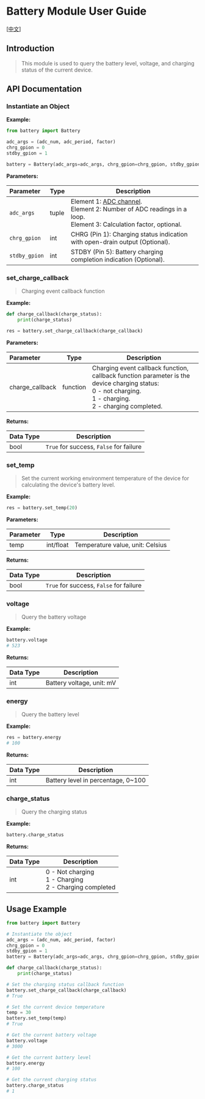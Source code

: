 # Battery Module User Guide

[[中文](./README-zh.md)]

## Introduction

> This module is used to query the battery level, voltage, and charging status of the current device.

## API Documentation

### Instantiate an Object

**Example:**

```python
from battery import Battery

adc_args = (adc_num, adc_period, factor)
chrg_gpion = 0
stdby_gpion = 1

battery = Battery(adc_args=adc_args, chrg_gpion=chrg_gpion, stdby_gpion=stdby_gpion)
```

**Parameters:**

|Parameter|Type|Description|
|:---|---|---|
|`adc_args`|tuple|Element 1: [ADC channel](https://python.quectel.com/doc/API_reference/en/peripherals/misc.ADC.html#Constants).<br>Element 2: Number of ADC readings in a loop.<br>Element 3: Calculation factor, optional.|
|`chrg_gpion`|int|CHRG (Pin 1): Charging status indication with open-drain output (Optional).|
|`stdby_gpion`|int|STDBY (Pin 5): Battery charging completion indication (Optional).|

### set_charge_callback

> Charging event callback function

**Example:**

```python
def charge_callback(charge_status):
    print(charge_status)

res = battery.set_charge_callback(charge_callback)
```

**Parameters:**

|Parameter|Type|Description|
|:---|---|---|
|charge_callback|function|Charging event callback function, callback function parameter is the device charging status:<br>0 - not charging.<br>1 - charging.<br>2 - charging completed.|

**Returns:**

|Data Type|Description|
|:---|---|
|bool|`True` for success, `False` for failure|

### set_temp

> Set the current working environment temperature of the device for calculating the device's battery level.

**Example:**

```python
res = battery.set_temp(20)
```

**Parameters:**

|Parameter|Type|Description|
|:---|---|---|
|temp|int/float|Temperature value, unit: Celsius|

**Returns:**

|Data Type|Description|
|:---|---|
|bool|`True` for success, `False` for failure|

### voltage

> Query the battery voltage

**Example:**

```python
battery.voltage
# 523
```

**Returns:**

|Data Type|Description|
|:---|---|
|int|Battery voltage, unit: mV|

### energy

> Query the battery level

**Example:**

```python
res = battery.energy
# 100
```

**Returns:**

|Data Type|Description|
|:---|---|
|int|Battery level in percentage, 0~100|

### charge_status

> Query the charging status

**Example:**

```python
battery.charge_status
```

**Returns:**

|Data Type|Description|
|:---|---|
|int|0 - Not charging<br>1 - Charging<br>2 - Charging completed|

## Usage Example

```python
from battery import Battery

# Instantiate the object
adc_args = (adc_num, adc_period, factor)
chrg_gpion = 0
stdby_gpion = 1
battery = Battery(adc_args=adc_args, chrg_gpion=chrg_gpion, stdby_gpion=stdby_gpion)

def charge_callback(charge_status):
    print(charge_status)

# Set the charging status callback function
battery.set_charge_callback(charge_callback)
# True

# Set the current device temperature
temp = 30
battery.set_temp(temp)
# True

# Get the current battery voltage
battery.voltage
# 3000

# Get the current battery level
battery.energy
# 100

# Get the current charging status
battery.charge_status
# 1

```
